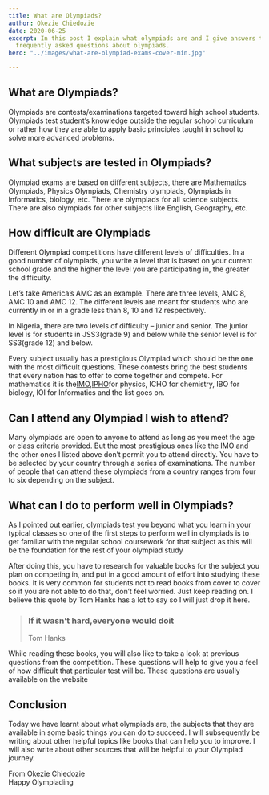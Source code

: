 ```yaml
---
title: What are Olympiads?
author: Okezie Chiedozie
date: 2020-06-25
excerpt: In this post I explain what olympiads are and I give answers to some of the
  frequently asked questions about olympiads.
hero: "../images/what-are-olympiad-exams-cover-min.jpg"

---
```

## What are Olympiads?

Olympiads are contests/examinations targeted toward high school students. Olympiads test student’s knowledge outside the regular school curriculum or rather how they are able to apply basic principles taught in school to solve more advanced problems.

## What subjects are tested in Olympiads?

Olympiad exams are based on different subjects, there are Mathematics Olympiads, Physics Olympiads, Chemistry olympiads, Olympiads in Informatics, biology, etc. There are olympiads for all science subjects. There are also olympiads for other subjects like English, Geography, etc.

## How difficult are Olympiads

Different Olympiad competitions have different levels of difficulties. In a good number of olympiads, you write a level that is based on your current school grade and the higher the level you are participating in, the greater the difficulty.

Let’s take America’s AMC as an example. There are three levels, AMC 8, AMC 10 and AMC 12. The different levels are meant for students who are currently in or in a grade less than 8, 10 and 12 respectively.

In Nigeria, there are two levels of difficulty – junior and senior. The junior level is for students in JSS3(grade 9) and below while the senior level is for SS3(grade 12) and below.

Every subject usually has a prestigious Olympiad which should be the one with the most difficult questions. These contests bring the best students that every nation has to offer to come together and compete. For mathematics it is the[IMO](https://www.imo-official.org/),[IPHO](https://www.ipho-new.org/)for physics, ICHO for chemistry, IBO for biology, IOI for Informatics and the list goes on.

## Can I attend any Olympiad I wish to attend?

Many olympiads are open to anyone to attend as long as you meet the age or class criteria provided. But the most prestigious ones like the IMO and the other ones I listed above don’t permit you to attend directly. You have to be selected by your country through a series of examinations. The number of people that can attend these olympiads from a country ranges from four to six depending on the subject.

## What can I do to perform well in Olympiads?

As I pointed out earlier, olympiads test you beyond what you learn in your typical classes so one of the first steps to perform well in olympiads is to get familiar with the regular school coursework for that subject as this will be the foundation for the rest of your olympiad study

After doing this, you have to research for valuable books for the subject you plan on competing in, and put in a good amount of effort into studying these books. It is very common for students not to read books from cover to cover so if you are not able to do that, don’t feel worried. Just keep reading on. I believe this quote by Tom Hanks has a lot to say so I will just drop it here.

> ### If it wasn’t hard,**everyone would do**it
>
> Tom Hanks

While reading these books, you will also like to take a look at previous questions from the competition. These questions will help to give you a feel of how difficult that particular test will be. These questions are usually available on the website

## Conclusion

Today we have learnt about what olympiads are, the subjects that they are available in some basic things you can do to succeed. I will subsequently be writing about other helpful topics like books that can help you to improve. I will also write about other sources that will be helpful to your Olympiad journey.

From Okezie Chiedozie  
Happy Olympiading